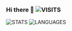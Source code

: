 ### Hi there 👋 ![VISITS](https://badges.pufler.dev/visits/IvanLuLyf/IvanLuLyf?style=flat-square&logo=github&color=blue&label=Github%20Visits)

![STATS](https://github-readme-stats.vercel.app/api?username=IvanLuLyf&show_icons=true&hide=issues)
![LANGUAGES](https://github-readme-stats.vercel.app/api/top-langs/?username=IvanLuLyf&layout=compact)
